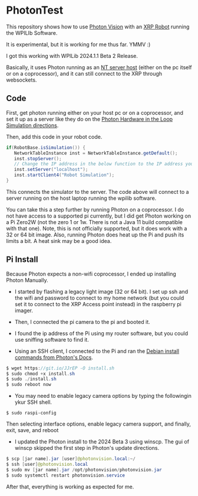 # PhotonTest
This repository shows how to use [Photon Vision](https://docs.photonvision.org/en/latest/) with an [XRP Robot](https://docs.wpilib.org/en/latest/docs/xrp-robot/index.html) running the WPILIb Software.

It is experimental, but it is working for me thus far. YMMV :)

I got this working with WPILib 2024.1.1 Beta 2   Release.

Basically, it uses Photon running as an [NT server host](https://docs.wpilib.org/en/latest/docs/xrp-robot/index.html) (either on the pc itself or on a coprocessor), and it can still connect to the XRP through websockets.

## Code

First, get photon running either on your host pc or on a coprocessor, and set it up as a server like they do on the [Photon Hardware in the Loop Simulation directions](https://docs.wpilib.org/en/latest/docs/xrp-robot/index.html).

Then, add this code in your robot code.

```java
if(RobotBase.isSimulation()) {
   NetworkTableInstance inst = NetworkTableInstance.getDefault();
   inst.stopServer();
   // Change the IP address in the below function to the IP address you use to connect to the PhotonVision UI.
   inst.setServer("localhost");
   inst.startClient4("Robot Simulation");
}
```
This connects the simulator to the server.
The code above will connect to a server running on the host laptop running the wpilib software.

You can take this a step further by running Photon on a coprocessor. I do not have access to a supported pi currently, but I did get Photon working on a Pi Zero2W (not the zero 1 or 1w. There is not a Java 11 build compatible with that one). Note, this is not officially supported, but it does work with a 32 or 64 bit image. Also, running Photon does heat up the Pi and push its limits a bit. A heat sink may be a good idea.

## Pi Install

Because Photon expects a non-wifi coprocessor, I ended up installing Photon Manually. 

- I started by flashing a legacy light image (32 or 64 bit). I set up ssh and the wifi and password to connect to my home network (but you could set it to connect to the XRP Access point instead) in the raspberry pi imager. 

- Then, I connected the pi camera to the pi and booted it. 

- I found the ip address of the Pi using my router software, but you could use sniffing software to find it. 

- Using an SSH client, I connected to the Pi and ran the [Debian install commands from Photon's Docs](https://docs.photonvision.org/en/latest/docs/getting-started/installation/sw_install/other-coprocessors.html).
```Java
$ wget https://git.io/JJrEP -O install.sh
$ sudo chmod +x install.sh
$ sudo ./install.sh
$ sudo reboot now
```
- You may need to enable legacy camera options by typing the followingin ykur SSH shell.
```
$ sudo raspi-config
```
Then selecting interface options, enable legacy camera support, and finally, exit, save, and reboot

- I updated the Photon install to the 2024 Beta 3 using winscp. The gui of winscp skipped the first step in Photon's update directions.

```Java
$ scp [jar name].jar [user]@photonvision.local:~/
$ ssh [user]@photonvision.local
$ sudo mv [jar name].jar /opt/photonvision/photonvision.jar
$ sudo systemctl restart photonvision.service
```
After that, everything is working as expected for me.
